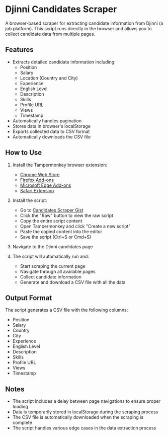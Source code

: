 # Djinni Candidates Scraper

A browser-based scraper for extracting candidate information from Djinni (a job platform). This script runs directly in the browser and allows you to collect candidate data from multiple pages.

## Features

- Extracts detailed candidate information including:
  - Position
  - Salary
  - Location (Country and City)
  - Experience
  - English Level
  - Description
  - Skills
  - Profile URL
  - Views
  - Timestamp
- Automatically handles pagination
- Stores data in browser's localStorage
- Exports collected data to CSV format
- Automatically downloads the CSV file

## How to Use

1. Install the Tampermonkey browser extension:
   - [Chrome Web Store](https://chrome.google.com/webstore/detail/tampermonkey/dhdgffkkebhmkfjojejmpbldmpobfkfo)
   - [Firefox Add-ons](https://addons.mozilla.org/en-US/firefox/addon/tampermonkey/)
   - [Microsoft Edge Add-ons](https://microsoftedge.microsoft.com/addons/detail/tampermonkey/iikmkjmpaadaobahmlepeloendndfphd)
   - [Safari Extension](https://apps.apple.com/app/tampermonkey/id1482490089)

2. Install the script:
   - Go to [Candidates Scraper Gist](https://gist.github.com/INVISIBLE5130/e7943a8295d6ad7074c65d8a399b6538)
   - Click the "Raw" button to view the raw script
   - Copy the entire script content
   - Open Tampermonkey and click "Create a new script"
   - Paste the copied content into the editor
   - Save the script (Ctrl+S or Cmd+S)

3. Navigate to the Djinni candidates page
4. The script will automatically run and:
   - Start scraping the current page
   - Navigate through all available pages
   - Collect candidate information
   - Generate and download a CSV file with all the data

## Output Format

The script generates a CSV file with the following columns:
- Position
- Salary
- Country
- City
- Experience
- English Level
- Description
- Skills
- Profile URL
- Views
- Timestamp

## Notes

- The script includes a delay between page navigations to ensure proper loading
- Data is temporarily stored in localStorage during the scraping process
- The CSV file is automatically downloaded when the scraping is complete
- The script handles various edge cases in the data extraction process 